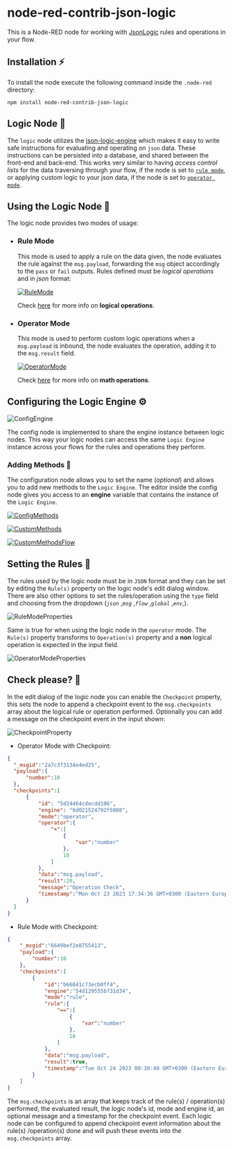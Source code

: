 # node-red-contrib-json-logic
This is a Node-RED node for working with [JsonLogic](https://jessemitchell.me/json-logic-engine/) rules and operations in your flow.

## Installation ⚡
To install the node execute the following command inside the `.node-red` directory:
```console
npm install node-red-contrib-json-logic
```

## Logic Node 🖖
The `logic` node utilizes the [json-logic-engine](https://jessemitchell.me/json-logic-engine/) which makes it easy to write safe instructions for evaluating and operating on `json` data. These instructions can be persisted into a database, and shared between the front-end and back-end. This works very similar to having *access control lists* for the data traversing through your flow, if the node is set to [`rule mode`](#rule-mode), or applying custom logic to your json data, if the node is set to [`operator mode`](#operator-mode).

## Using the Logic Node 🔧
The logic node provides two modes of usage:
- ### Rule Mode
  This mode is used to apply a rule on the data given, the node evaluates the rule against the `msg.payload`, forwarding the `msg` object accordingly to the `pass` or `fail` outputs. Rules defined must be *logical operations* and in *json* format:

  [![RuleMode](https://github.com/Doth-J/node-red-contrib-json-logic/blob/master/docs/rule.png?raw=true)](https://github.com/Doth-J/node-red-contrib-json-logic/blob/master/flows/rule_mode_flow.json) 
  
  Check [here](https://jessemitchell.me/json-logic-engine/docs/logic) for more info on **logical operations**.

- ### Operator Mode
  This mode is used to perform custom logic operations when a `msg.payload` is inbound, the node evaluates the operation, adding it to the `msg.result` field.

  [![OperatorMode](https://github.com/Doth-J/node-red-contrib-json-logic/blob/master/docs/operator_m.png?raw=true)](https://github.com/Doth-J/node-red-contrib-json-logic/blob/master/flows/operator_mode_flow.json)
  
  Check [here](https://jessemitchell.me/json-logic-engine/docs/math) for more info on **math operations**.

## Configuring the Logic Engine ⚙️
  
  ![ConfigEngine](https://github.com/Doth-J/node-red-contrib-json-logic/blob/master/docs/config_engine.png?raw=true) 

The config node is implemented to share the engine instance between logic nodes. This way your logic nodes can access the same `Logic Engine` instance across your flows for the rules and operations they perform.

### Adding Methods 🔩
The configuration node allows you to set the name (*optional*) and allows you to add new methods to the `Logic Engine`. The editor inside the config node gives you access to an **engine** variable that contains the instance of the `Logic Engine`.  

  [![ConfigMethods](https://github.com/Doth-J/node-red-contrib-json-logic/blob/master/docs/config_methods.png?raw=true)](https://jessemitchell.me/json-logic-engine/docs/methods)

  [![CustomMethods](https://github.com/Doth-J/node-red-contrib-json-logic/blob/master/docs/config_custom_methods.png?raw=true)](https://jessemitchell.me/json-logic-engine/docs/methods)
  
  [![CustomMethodsFlow](https://github.com/Doth-J/node-red-contrib-json-logic/blob/master/docs/custom_methods_flow.png?raw=true)](https://jessemitchell.me/json-logic-engine/docs/methods)

## Setting the Rules 📑
The rules used by the logic node must be in `JSON` format and they can be set by editing the `Rule(s)` property on the logic node's edit dialog window. There are also other options to set the rules/operation using the `type` field and choosing from the dropdown (*`json`* ,*`msg`* ,*`flow`* ,*`global`* ,*`env`*,).   
    
  ![RuleModeProperties](https://github.com/Doth-J/node-red-contrib-json-logic/blob/master/docs/rule_prop.png?raw=true)

Same is true for when using the logic node in the `operator` mode. The `Rule(s)` property transforms to `Operation(s)` property and a **non** logical operation is expected in the input field. 
  
  ![OperatorModeProperties](https://github.com/Doth-J/node-red-contrib-json-logic/blob/master/docs/operator_props.png?raw=true)

  ## Check please? 🧾
  In the edit dialog of the logic node you can enable the `Checkpoint` property, this sets the node to append a checkpoint event to the `msg.checkpoints` array about the logical rule or operation performed.
  Optionally you can add a message on the checkpoint event in the input shown:

  ![CheckpointProperty](https://github.com/Doth-J/node-red-contrib-json-logic/blob/master/docs/checkpoint_edit.png?raw=true)

  * Operator Mode with Checkpoint:  
  ```json
{
    "_msgid":"2a7c3f3134e4ed25",
    "payload":{
        "number":10
    },
    "checkpoints":[
        {
            "id": "5d24464cdecdd106",
            "engine": "6d021524792f5088",
            "mode":"operator",
            "operator":{
                "+":[
                    {
                        "var":"number"
                    },
                    10
                ]
            },
            "data":"msg.payload",
            "result":20,
            "message":"Operation Check",
            "timestamp":"Mon Oct 23 2023 17:34:36 GMT+0300 (Eastern European Summer Time)"
        }
    ]
}
  ```
* Rule Mode with Checkpoint:
```json
{
    "_msgid":"6649bef2e8755413",
    "payload":{
        "number":10
    },
    "checkpoints":[
        {
            "id":"b66841c73ecb0ff4",
            "engine":"54d129555b731d34",
            "mode":"rule",
            "rule":{
                "==":[
                    {
                        "var":"number"
                    },
                    10
                ]
            },
            "data":"msg.payload",
            "result":true,
            "timestamp":"Tue Oct 24 2023 00:30:40 GMT+0300 (Eastern European Summer Time)"
        }
    ]
}
```

  The `msg.checkpoints` is an array that keeps track of the rule(s) / operation(s) performed, the evaluated result, the logic node's id, mode and engine id, an optional message and a timestamp for the checkpoint event. Each logic node can be configured to append checkpoint event information about the rule(s) /operation(s) done and will push these events into the `msg.checkpoints` array.   
